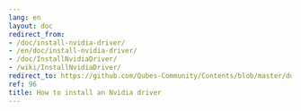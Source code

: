 ```yaml
---
lang: en
layout: doc
redirect_from:
- /doc/install-nvidia-driver/
- /en/doc/install-nvidia-driver/
- /doc/InstallNvidiaDriver/
- /wiki/InstallNvidiaDriver/
redirect_to: https://github.com/Qubes-Community/Contents/blob/master/docs/configuration/install-nvidia-driver.md
ref: 96
title: How to install an Nvidia driver
---
```

